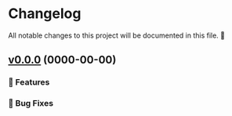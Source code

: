 # Changelog

All notable changes to this project will be documented in this file. 🤘

## [v0.0.0](https://github.com/joticajulian/koilib/releases/tag/v0.0.0) (0000-00-00)

### 🚀 Features

### 🐛 Bug Fixes
